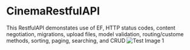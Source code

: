 # CinemaRestfulAPI
This RestfulAPI demonstates use of EF, HTTP status codes, content negotiation, migrations, upload files, model validation, routing/custome methods, sorting, paging, searching, and CRUD
![Test Image 1](3DTest.png)
